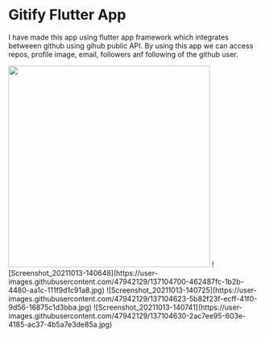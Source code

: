 # Gitify Flutter App
I have made this app using flutter app framework which integrates betweeen github using gihub public API. By using this app we can access repos, profile image, email, followers anf following of the github user.

<!-- ![Screenshot_20211013-140619](https://user-images.githubusercontent.com/47942129/137103817-b0b40bb5-3713-449d-bda9-67a43acbbf4c.jpg) -->
<img src="https://user-images.githubusercontent.com/47942129/137103817-b0b40bb5-3713-449d-bda9-67a43acbbf4c.jpg" width="400">
![Screenshot_20211013-140648](https://user-images.githubusercontent.com/47942129/137104700-462487fc-1b2b-4480-aa1c-111f9d1c91a8.jpg)
![Screenshot_20211013-140725](https://user-images.githubusercontent.com/47942129/137104623-5b82f23f-ecff-41f0-9d56-16875c1d3bba.jpg)
![Screenshot_20211013-140741](https://user-images.githubusercontent.com/47942129/137104630-2ac7ee95-603e-4185-ac37-4b5a7e3de85a.jpg)
